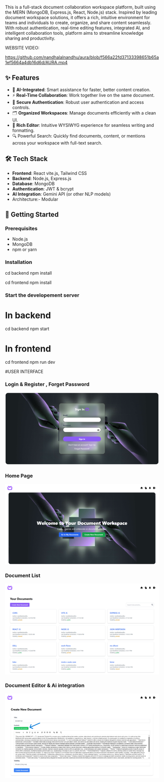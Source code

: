 

This is a full-stack document collaboration workspace platform, built using the MERN (MongoDB, Express.js, React, Node.js) stack. Inspired by leading document workspace solutions, it offers a rich, intuitive environment for teams and individuals to create, organize, and share content seamlessly. With robust authentication, real-time editing features, integrated AI, and intelligent collaboration tools, platform aims to streamline knowledge sharing and productivity.

WEBSITE VIDEO:

https://github.com/nandhalalnandhu/aura/blob/f566a22fd37133398651b65a1ef5664a4db16d6d/AURA.mp4

## ✨ Features

- 🧠 **AI-Integrated**: Smart assistance for faster, better content creation.
- ⚡ **Real-Time Collaboration**: Work together live on the same document.
- 🔐 **Secure Authentication**: Robust user authentication and access controls.
- 🗂️ **Organized Workspaces**: Manage documents efficiently with a clean UI.
- 📄 **Rich Editor**: Intuitive WYSIWYG experience for seamless writing and formatting.
- 🔍 Powerful Search: Quickly find documents, content, or mentions across your workspace with full-text search.

## 🛠️ Tech Stack

- **Frontend**: React vite.js, Tailwind CSS
- **Backend**: Node.js, Express.js
- **Database**: MongoDB
- **Authentication**: JWT & bcrypt
- **AI Integration**: Gemini API (or other NLP models)
- Architecture:- Modular

## 🚀 Getting Started

### Prerequisites

- Node.js
- MongoDB
- npm or yarn

### Installation

cd backend
npm install

cd frontend
npm install

### Start the developement server

# In backend

cd backend
npm start

# In frontend

cd frontend
npm run dev

#USER INTERFACE

  
### Login &  Register , Forget Password  
![image alt](https://github.com/nandhalalnandhu/aura/blob/main/sign.png?raw=true)

### Home Page 
![image alt](https://github.com/nandhalalnandhu/aura/blob/main/home.png?raw=true)

### Document List 
![image alt](https://github.com/nandhalalnandhu/aura/blob/main/docu-list.png?raw=true)

### Document Editor &  Ai integration

![image alt](https://github.com/nandhalalnandhu/aura/blob/main/docu-editor.png?raw=true)
